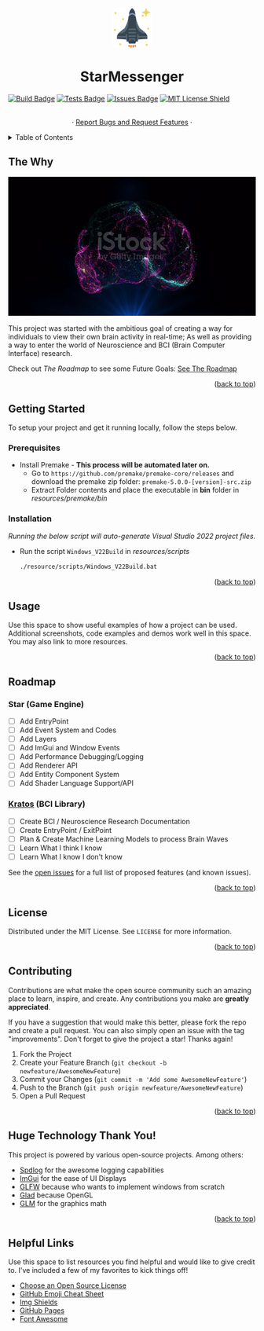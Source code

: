 <a name="readme-top"></a>


<!-- PROJECT LOGO -->
<br />
<div align="center">
  <a href="https://github.com/k5tuck/StarMessenger">
    <img src="resources/images/logos/starship.svg" alt="Logo" width="80" height="80">
  </a>

  <h1 align="center">StarMessenger</h1>

<div align="left">
  <a href="https://github.com/k5tuck/StarMessenger/blob/main/.github/workflows/build.yml"><img src="https://img.shields.io/github/actions/workflow/status/k5tuck/starmessenger/build.yml?style=plastic.svg" alt="Build Badge"></a>
  <a href="https://github.com/k5tuck/StarMessenger/blob/main/.github/workflows/tests.yml"><img src="https://img.shields.io/github/actions/workflow/status/k5tuck/starmessenger/tests.yml?label=test&style=plastic.svg" alt="Tests Badge"></a>
  <a href="https://github.com/k5tuck/starmessenger/issues"><img src="https://img.shields.io/github/issues/k5tuck/starmessenger?color=yellow&style=plastic.svg" alt="Issues Badge"></a>
  <a href="http://doge.mit-license.org"><img src="https://img.shields.io/github/license/k5tuck/starmessenger?color=blue&style=plastic.svg" alt="MIT License Shield"></a>
</div>

  <p align="center">
    <br />
    <!-- <a href="https://github.com/k5tuck/StarMessenger">View Demo</a> -->
    ·
    <a href="https://github.com/k5tuck/StarMessenger/issues">Report Bugs and Request Features</a>
    ·
    <!-- <a href="https://github.com/k5tuck/StarMessenger/issues">New Link</a> -->
  </p>
</div>

<!-- TABLE OF CONTENTS -->
<details>
  <summary>Table of Contents</summary>
  <ol>
    <li>
      <a href="#the-why">The Why</a>
    </li>
    <li>
      <a href="#getting-started">Getting Started</a>
      <ul>
        <li><a href="#prerequisites">Prerequisites</a></li>
        <li><a href="#installation">Installation</a></li>
      </ul>
    </li>
    <li><a href="#usage">Usage</a></li>
    <li><a href="#roadmap">Roadmap</a></li>
    <li><a href="#contributing">Contributing</a></li>
    <li><a href="#license">License</a></li>
    <li><a href="#helpful-links">Helpful Links</a></li>
  </ol>
</details>

<!-- ABOUT -->
## The Why

<p align="center">
  <!-- video src="https://media.istockphoto.com/id/1327081576/video/ai-artificial-intelligence-digital-brain-animation-neural-network-big-data-deep-learning.mp4?s=mp4-640x640-is&k=20&c=tdk5Yl1AJjz1PB0mHxkGXO5MRpaxY2H5Z4qEJ4fxtRk=" loop autoplay controls / -->
    <img src="resources/images/brain_snap2.jpg" alt="Product Screen Shot"/>
</p>

This project was started with the ambitious goal of creating a way for individuals to view their own brain activity in real-time; As well as providing a way to enter the world of Neuroscience and BCI (Brain Computer Interface) research.

Check out _The Roadmap_ to see some Future Goals: <a href="#roadmap">See The Roadmap</a>

<p align="right">(<a href="#readme-top">back to top</a>)</p>

<!-- GETTING STARTED -->
## Getting Started
To setup your project and get it running locally, follow the steps below.

### Prerequisites

* Install Premake - **This process will be automated later on.**
  * Go to `https://github.com/premake/premake-core/releases` and download the premake zip folder: `premake-5.0.0-[version]-src.zip`
  * Extract Folder contents and place the executable in **bin** folder in _resources/premake/bin_


### Installation

_Running the below script will auto-generate Visual Studio 2022 project files._

* Run the script `Windows_V22Build` in _resources/scripts_
  ```sh
  ./resource/scripts/Windows_V22Build.bat
  ```

<p align="right">(<a href="#readme-top">back to top</a>)</p>  

<!-- USAGE -->
## Usage

Use this space to show useful examples of how a project can be used. Additional screenshots, code examples and demos work well in this space. You may also link to more resources.

<p align="right">(<a href="#readme-top">back to top</a>)</p>

<!-- ROADMAP -->
## Roadmap

### Star (Game Engine)
- [ ] Add EntryPoint
- [ ] Add Event System and Codes
- [ ] Add Layers
- [ ] Add ImGui and Window Events
- [ ] Add Performance Debugging/Logging
- [ ] Add Renderer API
- [ ] Add Entity Component System
- [ ] Add Shader Language Support/API
### [Kratos](https://github.com/k5tuck/Kratos) (BCI Library)
- [ ] Create BCI / Neuroscience Research Documentation
- [ ] Create EntryPoint / ExitPoint
- [ ] Plan & Create Machine Learning Models to process Brain Waves
- [ ] Learn What I think I know
- [ ] Learn What I know I don't know

See the [open issues](https://github.com/k5tuck/StarMessenger/issues) for a full list of proposed features (and known issues).

<p align="right">(<a href="#readme-top">back to top</a>)</p>

<!-- LICENSE -->
## License

Distributed under the MIT License. See `LICENSE` for more information.

<p align="right">(<a href="#readme-top">back to top</a>)</p>

<!-- ## Contributions -->
## Contributing

Contributions are what make the open source community such an amazing place to learn, inspire, and create. Any contributions you make are **greatly appreciated**.

If you have a suggestion that would make this better, please fork the repo and create a pull request. You can also simply open an issue with the tag "improvements".
Don't forget to give the project a star! Thanks again!

1. Fork the Project
2. Create your Feature Branch (`git checkout -b newfeature/AwesomeNewFeature`)
3. Commit your Changes (`git commit -m 'Add some AwesomeNewFeature'`)
4. Push to the Branch (`git push origin newfeature/AwesomeNewFeature`)
5. Open a Pull Request

<p align="right">(<a href="#readme-top">back to top</a>)</p>

<!-- ACKNOWLEDGMENTS -->
## Huge Technology Thank You!

This project is powered by various open-source projects. Among others:

- [Spdlog](https://github.com/gabime/spdlog) for the awesome logging capabilities
- [ImGui](https://github.com/ocornut/imgui) for the ease of UI Displays
- [GLFW](https://github.com/glfw/glfw) because who wants to implement windows from scratch
- [Glad](https://glad.dav1d.de/) because OpenGL
- [GLM](https://github.com/g-truc/glm) for the graphics math
<!-- - [Welcome Bot](https://github.com/behaviorbot/welcome) to welcome new contributors -->
<!-- - [All Contributors Bot](https://github.com/all-contributors/all-contributors-bot) to recognize the contributions of everyone -->

<p align="right">(<a href="#readme-top">back to top</a>)</p>

## Helpful Links

Use this space to list resources you find helpful and would like to give credit to. I've included a few of my favorites to kick things off!

* [Choose an Open Source License](https://choosealicense.com)
* [GitHub Emoji Cheat Sheet](https://www.webpagefx.com/tools/emoji-cheat-sheet)
* [Img Shields](https://shields.io)
* [GitHub Pages](https://pages.github.com)
* [Font Awesome](https://fontawesome.com)


<!-- MARKDOWN LINKS & IMAGES -->
<!-- https://www.markdownguide.org/basic-syntax/#reference-style-links -->
[contributors-shield]: https://img.shields.io/github/contributors/k5tuck/StarMessenger.svg?style=for-the-badge
[contributors-url]: https://github.com/k5tuck/StarMessenger/graphs/contributors
[forks-shield]: https://img.shields.io/github/forks/k5tuck/StarMessenger.svg?style=for-the-badge
[forks-url]: https://github.com/k5tuck/StarMessenger/network/members
[stars-shield]: https://img.shields.io/github/stars/k5tuck/StarMessenger.svg?style=for-the-badge
[stars-url]: https://github.com/k5tuck/StarMessenger/stargazers
[issues-shield]: https://img.shields.io/github/issues/k5tuck/StarMessenger.svg?style=for-the-badge
[issues-url]: https://github.com/k5tuck/StarMessenger/issues
[license-shield]: https://img.shields.io/github/license/k5tuck/StarMessenger.svg?style=for-the-badge
[license-url]: https://github.com/k5tuck/StarMessenger/blob/master/LICENSE.txt
[linkedin-shield]: https://img.shields.io/badge/-LinkedIn-black.svg?style=for-the-badge&logo=linkedin&colorB=555
[linkedin-url]: https://linkedin.com/in/othneildrew

[product-screenshot]: images/brain.mp4
[Next.js]: https://img.shields.io/badge/next.js-000000?style=for-the-badge&logo=nextdotjs&logoColor=white
[Next-url]: https://nextjs.org/
[React.js]: https://img.shields.io/badge/React-20232A?style=for-the-badge&logo=react&logoColor=61DAFB
[React-url]: https://reactjs.org/
[Vue.js]: https://img.shields.io/badge/Vue.js-35495E?style=for-the-badge&logo=vuedotjs&logoColor=4FC08D
[Vue-url]: https://vuejs.org/
[Angular.io]: https://img.shields.io/badge/Angular-DD0031?style=for-the-badge&logo=angular&logoColor=white
[Angular-url]: https://angular.io/
[Svelte.dev]: https://img.shields.io/badge/Svelte-4A4A55?style=for-the-badge&logo=svelte&logoColor=FF3E00
[Svelte-url]: https://svelte.dev/
[Laravel.com]: https://img.shields.io/badge/Laravel-FF2D20?style=for-the-badge&logo=laravel&logoColor=white
[Laravel-url]: https://laravel.com
[Bootstrap.com]: https://img.shields.io/badge/Bootstrap-563D7C?style=for-the-badge&logo=bootstrap&logoColor=white
[Bootstrap-url]: https://getbootstrap.com
[JQuery.com]: https://img.shields.io/badge/jQuery-0769AD?style=for-the-badge&logo=jquery&logoColor=white
[JQuery-url]: https://jquery.com 
